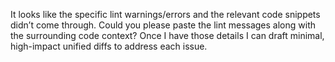 It looks like the specific lint warnings/errors and the relevant code snippets didn’t come through. Could you please paste the lint messages along with the surrounding code context? Once I have those details I can draft minimal, high-impact unified diffs to address each issue.